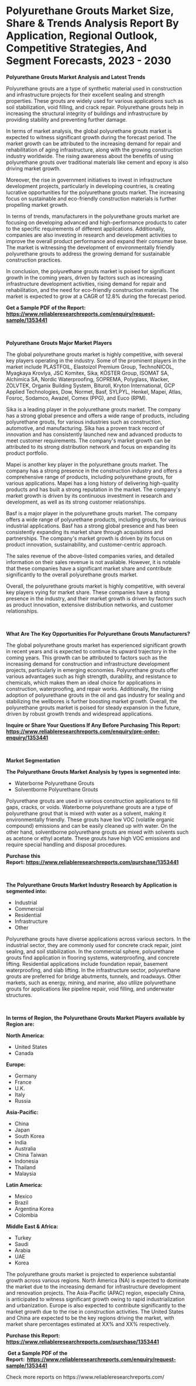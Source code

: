 <p><h1>Polyurethane Grouts Market Size, Share & Trends Analysis Report By Application, Regional Outlook, Competitive Strategies, And Segment Forecasts, 2023 - 2030</h1></p><p><strong>Polyurethane Grouts Market Analysis and Latest Trends</strong></p>
<p><p>Polyurethane grouts are a type of synthetic material used in construction and infrastructure projects for their excellent sealing and strength properties. These grouts are widely used for various applications such as soil stabilization, void filling, and crack repair. Polyurethane grouts help in increasing the structural integrity of buildings and infrastructure by providing stability and preventing further damage.</p><p>In terms of market analysis, the global polyurethane grouts market is expected to witness significant growth during the forecast period. The market growth can be attributed to the increasing demand for repair and rehabilitation of aging infrastructure, along with the growing construction industry worldwide. The rising awareness about the benefits of using polyurethane grouts over traditional materials like cement and epoxy is also driving market growth.</p><p>Moreover, the rise in government initiatives to invest in infrastructure development projects, particularly in developing countries, is creating lucrative opportunities for the polyurethane grouts market. The increasing focus on sustainable and eco-friendly construction materials is further propelling market growth.</p><p>In terms of trends, manufacturers in the polyurethane grouts market are focusing on developing advanced and high-performance products to cater to the specific requirements of different applications. Additionally, companies are also investing in research and development activities to improve the overall product performance and expand their consumer base. The market is witnessing the development of environmentally friendly polyurethane grouts to address the growing demand for sustainable construction practices.</p><p>In conclusion, the polyurethane grouts market is poised for significant growth in the coming years, driven by factors such as increasing infrastructure development activities, rising demand for repair and rehabilitation, and the need for eco-friendly construction materials. The market is expected to grow at a CAGR of 12.8% during the forecast period.</p></p>
<p><strong>Get a Sample PDF of the Report:&nbsp; <a href="https://www.reliableresearchreports.com/enquiry/request-sample/1353441">https://www.reliableresearchreports.com/enquiry/request-sample/1353441</a></strong></p>
<p>&nbsp;</p>
<p><strong>Polyurethane Grouts Major Market Players</strong></p>
<p><p>The global polyurethane grouts market is highly competitive, with several key players operating in the industry. Some of the prominent players in the market include PLASTFOIL, Elastoizol Premium Group, TechnoNICOL, Myagkaya Krovlya, JSC Komitex, Sika, KÖSTER Group, ISOMAT SA, Alchimica SA, Nordic Waterproofing, SOPREMA, Polyglass, Wacker, ZOLVTEK, Organix Building System, Bituroll, Kryton International, GCP Applied Technologies, Dow, Normet, Basf, SYLPYL, Henkel, Mapei, Atlas, Fosroc, Sodamco, Awazel, Comex (PPG), and Euco (RPM).</p><p>Sika is a leading player in the polyurethane grouts market. The company has a strong global presence and offers a wide range of products, including polyurethane grouts, for various industries such as construction, automotive, and manufacturing. Sika has a proven track record of innovation and has consistently launched new and advanced products to meet customer requirements. The company's market growth can be attributed to its strong distribution network and focus on expanding its product portfolio.</p><p>Mapei is another key player in the polyurethane grouts market. The company has a strong presence in the construction industry and offers a comprehensive range of products, including polyurethane grouts, for various applications. Mapei has a long history of delivering high-quality products and has built a strong reputation in the market. The company's market growth is driven by its continuous investment in research and development, as well as its strong customer relationships.</p><p>Basf is a major player in the polyurethane grouts market. The company offers a wide range of polyurethane products, including grouts, for various industrial applications. Basf has a strong global presence and has been consistently expanding its market share through acquisitions and partnerships. The company's market growth is driven by its focus on product innovation, sustainability, and customer-centric approach.</p><p>The sales revenue of the above-listed companies varies, and detailed information on their sales revenue is not available. However, it is notable that these companies have a significant market share and contribute significantly to the overall polyurethane grouts market.</p><p>Overall, the polyurethane grouts market is highly competitive, with several key players vying for market share. These companies have a strong presence in the industry, and their market growth is driven by factors such as product innovation, extensive distribution networks, and customer relationships.</p></p>
<p>&nbsp;</p>
<p><strong>What Are The Key Opportunities For Polyurethane Grouts Manufacturers?</strong></p>
<p><p>The global polyurethane grouts market has experienced significant growth in recent years and is expected to continue its upward trajectory in the coming years. This growth can be attributed to factors such as the increasing demand for construction and infrastructure development projects, particularly in emerging economies. Polyurethane grouts offer various advantages such as high strength, durability, and resistance to chemicals, which makes them an ideal choice for applications in construction, waterproofing, and repair works. Additionally, the rising adoption of polyurethane grouts in the oil and gas industry for sealing and stabilizing the wellbores is further boosting market growth. Overall, the polyurethane grouts market is poised for steady expansion in the future, driven by robust growth trends and widespread applications.</p></p>
<p><strong>Inquire or Share Your Questions If Any Before Purchasing This Report: <a href="https://www.reliableresearchreports.com/enquiry/pre-order-enquiry/1353441">https://www.reliableresearchreports.com/enquiry/pre-order-enquiry/1353441</a></strong></p>
<p>&nbsp;</p>
<p><strong>Market Segmentation</strong></p>
<p><strong>The Polyurethane Grouts Market Analysis by types is segmented into:</strong></p>
<p><ul><li>Waterborne Polyurethane Grouts</li><li>Solventborne Polyurethane Grouts</li></ul></p>
<p><p>Polyurethane grouts are used in various construction applications to fill gaps, cracks, or voids. Waterborne polyurethane grouts are a type of polyurethane grout that is mixed with water as a solvent, making it environmentally friendly. These grouts have low VOC (volatile organic compound) emissions and can be easily cleaned up with water. On the other hand, solventborne polyurethane grouts are mixed with solvents such as acetone or ethyl acetate. These grouts have high VOC emissions and require special handling and disposal procedures.</p></p>
<p><strong>Purchase this Report:&nbsp;<a href="https://www.reliableresearchreports.com/purchase/1353441">https://www.reliableresearchreports.com/purchase/1353441</a></strong></p>
<p>&nbsp;</p>
<p><strong>The Polyurethane Grouts Market Industry Research by Application is segmented into:</strong></p>
<p><ul><li>Industrial</li><li>Commercial</li><li>Residential</li><li>Infrastructure</li><li>Other</li></ul></p>
<p><p>Polyurethane grouts have diverse applications across various sectors. In the industrial sector, they are commonly used for concrete crack repair, joint sealing, and soil stabilization. In the commercial sphere, polyurethane grouts find application in flooring systems, waterproofing, and concrete lifting. Residential applications include foundation repair, basement waterproofing, and slab lifting. In the infrastructure sector, polyurethane grouts are preferred for bridge abutments, tunnels, and roadways. Other markets, such as energy, mining, and marine, also utilize polyurethane grouts for applications like pipeline repair, void filling, and underwater structures.</p></p>
<p>&nbsp;</p>
<p><strong>In terms of Region, the Polyurethane Grouts Market Players available by Region are:</strong></p>
<p>
    <p> <strong> North America: </strong>
        <ul>
            <li>United States</li>
            <li>Canada</li>
        </ul>
        </p> 
    <p> <strong> Europe: </strong>
        <ul>
            <li>Germany</li>
            <li>France</li>
            <li>U.K.</li>
            <li>Italy</li>
            <li>Russia</li>
        </ul>
        </p> 
    <p> <strong> Asia-Pacific: </strong>
        <ul>
            <li>China</li>
            <li>Japan</li>
            <li>South Korea</li>
            <li>India</li>
            <li>Australia</li>
            <li>China Taiwan</li>
            <li>Indonesia</li>
            <li>Thailand</li>
            <li>Malaysia</li>
        </ul>
        </p> 
    <p> <strong> Latin America: </strong>
        <ul>
            <li>Mexico</li>
            <li>Brazil</li>
            <li>Argentina Korea</li>
            <li>Colombia</li>
        </ul>
        </p> 
    <p> <strong> Middle East & Africa: </strong>
        <ul>
            <li>Turkey</li>
            <li>Saudi</li>
            <li>Arabia</li>
            <li>UAE</li>
            <li>Korea</li>
        </ul>
    </p>
    </p>
<p><p>The polyurethane grouts market is projected to experience substantial growth across various regions. North America (NA) is expected to dominate the market due to the increasing demand for infrastructure development and renovation projects. The Asia-Pacific (APAC) region, especially China, is anticipated to witness significant growth owing to rapid industrialization and urbanization. Europe is also expected to contribute significantly to the market growth due to the rise in construction activities. The United States and China are expected to be the key regions driving the market, with market share percentages estimated at XX% and XX% respectively.</p></p>
<p><strong>Purchase this Report: <a href="https://www.reliableresearchreports.com/purchase/1353441">https://www.reliableresearchreports.com/purchase/1353441</a></strong></p>
<p>&nbsp;<strong>Get a Sample PDF of the Report:&nbsp;&nbsp;<a href="https://www.reliableresearchreports.com/enquiry/request-sample/1353441">https://www.reliableresearchreports.com/enquiry/request-sample/1353441</a></strong></p>
<p><strong></strong></p>
<p>Check more reports on https://www.reliableresearchreports.com/</p>